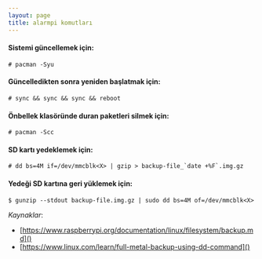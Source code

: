 ```yaml
---
layout: page
title: alarmpi komutları
---
```

#### Sistemi güncellemek için:
```console
# pacman -Syu
```

#### Güncelledikten sonra yeniden başlatmak için:
```console
# sync && sync && sync && reboot
```

#### Önbellek klasöründe duran paketleri silmek için:
```console
# pacman -Scc
```

#### SD kartı yedeklemek için:
```console
# dd bs=4M if=/dev/mmcblk<X> | gzip > backup-file_`date +%F`.img.gz
```

#### Yedeği SD kartına geri yüklemek için:
```console
$ gunzip --stdout backup-file.img.gz | sudo dd bs=4M of=/dev/mmcblk<X>
```

_Kaynaklar_:
* [https://www.raspberrypi.org/documentation/linux/filesystem/backup.md]()
* [https://www.linux.com/learn/full-metal-backup-using-dd-command]()
